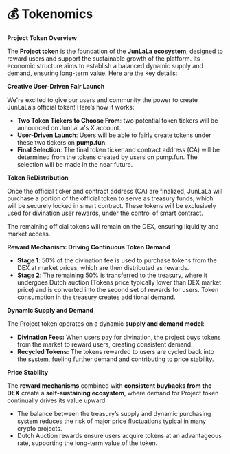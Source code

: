 # 💰 Tokenomics

**Project Token Overview**

The **Project token** is the foundation of the **JunLaLa ecosystem**, designed to reward users and support the sustainable growth of the platform. Its economic structure aims to establish a balanced dynamic supply and demand, ensuring long-term value. Here are the key details:



**Creative User-Driven Fair Launch**

We're excited to give our users and community the power to create JunLaLa’s official token! Here’s how it works:

* **Two Token Tickers to Choose From**: two potential token tickers will be announced on JunLaLa's X account.
* **User-Driven Launch**: Users will be able to fairly create tokens under these two tickers on **pump.fun**.
* **Final Selection**: The final token ticker and contract address (CA) will be determined from the tokens created by users on pump.fun. The selection will be made in the near future.&#x20;



**Token ReDistribution**

Once the official ticker and contract address (CA) are finalized, JunLaLa will purchase a portion of the official token to serve as treasury funds, which will be securely locked in smart contract. These tokens will be exclusively used for divination user rewards, under the control of smart contract.&#x20;

The remaining official tokens will remain on the DEX, ensuring liquidity and market access.



**Reward Mechanism: Driving Continuous Token Demand**

* **Stage 1**: 50% of the divination fee is used to purchase tokens from the DEX at market prices, which are then distributed as rewards.
* **Stage 2**: The remaining 50% is transferred to the treasury, where it undergoes Dutch auction (Tokens price typically lower than DEX market price) and is converted into the second set of rewards for users. Token consumption in the treasury creates additional demand.



**Dynamic Supply and Demand**

The Project token operates on a dynamic **supply and demand model**:

* **Divination Fees:** When users pay for divination, the project buys tokens from the market to reward users, creating consistent demand.
* **Recycled Tokens:** The tokens rewarded to users are cycled back into the system, fueling further demand and contributing to price stability.



**Price Stability**

The **reward mechanisms** combined with **consistent buybacks from the DEX** create a **self-sustaining ecosystem**, where demand for Project token continually drives its value upward.

* The balance between the treasury’s supply and dynamic purchasing system reduces the risk of major price fluctuations typical in many crypto projects.
* Dutch Auction rewards ensure users acquire tokens at an advantageous rate, supporting the long-term value of the token.
